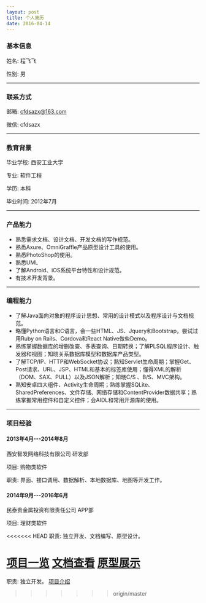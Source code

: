 ```yaml
---
layout: post
title: 个人简历
date: 2016-04-14
---
```



### 基本信息

姓名: 程飞飞

性别: 男

---

### 联系方式

邮箱: cfdsazx@163.com

微信: cfdsazx

---

### 教育背景

毕业学校: 西安工业大学

专业: 软件工程

学历: 本科

毕业时间: 2012年7月

---

### 产品能力

* 熟悉需求文档、设计文档、开发文档的写作规范。
* 熟悉Axure、OmniGraffle产品原型设计工具的使用。
* 熟悉PhotoShop的使用。
* 熟悉UML
* 了解Android、iOS系统平台特性和设计规范。
* 有技术开发背景。

---

### 编程能力

* 了解Java面向对象的程序设计思想、常用的设计模式以及程序设计与文档规范。
* 略懂Python语言和C语言，会一些HTML、JS、Jquery和Bootstrap，尝试过用Ruby on Rails、Cordova和React Native做些Demo。
* 熟练掌握数据库的增删改查、多表查询、日期转换；了解PLSQL程序设计、触发器和视图；知晓关系数据库模型和数据库产品类型。
* 了解TCP/IP、HTTP和WebSocket协议；熟知Servlet生命周期；掌握Get、Post请求、URL、JSP、HTML和基本的标签库使用；懂得XML的解析（DOM、SAX、PULL）以及JSON解析；知晓C/S 、B/S、MVC架构。
* 熟知安卓四大组件、Activity生命周期；熟练掌握SQLite、SharedPreferences、文件存储、网络存储和ContentProvider数据共享；熟练掌握常用控件和自定义控件；会AIDL和常用开源库的使用。

---

### 项目经验

#### 2013年4月---2014年8月

西安智发网络科技有限公司  研发部

项目: 购物类软件

职责: 界面、接口调用、数据解析、本地数据库、地图等开发工作。

#### 2014年9月---2016年6月

民泰贵金属投资有限责任公司  APP部

项目: 理财类软件

<<<<<<< HEAD
职责: 独立开发、文档编写、原型设计。

[项目一览](http://chengfeifei.github.io/blog/2016/04/13/develop-years/)
[文档查看](http://7xv9u1.com1.z0.glb.clouddn.com/app-design-document.pdf)
[原型展示](http://7xv9u1.com1.z0.glb.clouddn.com/app-axure.pdf)
=======
职责: 独立开发。
[项目介绍](http://chengfeifei.github.io/blog/2016/04/13/develop-years/)
>>>>>>> origin/master
